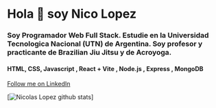<div>
  <h1 aling:"center"> Hola 👋 soy Nico Lopez</h1>
  <h3 aling:"center">Soy Programador Web Full Stack. Estudie en la Universidad Tecnologica Nacional (UTN) de Argentina. Soy profesor y practicante de Brazilian Jiu Jitsu y de Acroyoga.</h3>
  <h4 aling:"center"> HTML, CSS, Javascript , React + Vite , Node.js , Express , MongoDB </h4>
</div>

<div>
  <a href="https://www.instagram.com/nicolopezbjj/">
     </a>
</div>
<a class="libutton" href="https://www.linkedin.com/comm/mynetwork/discovery-see-all?usecase=PEOPLE_FOLLOWS&followMember=nicolopezdev" target="_blank">Follow me on LinkedIn</a>



[![Nicolas Lopez github stats](https://github-readme-stats.vercel.app/api?username=NicoLopezBjj)]

